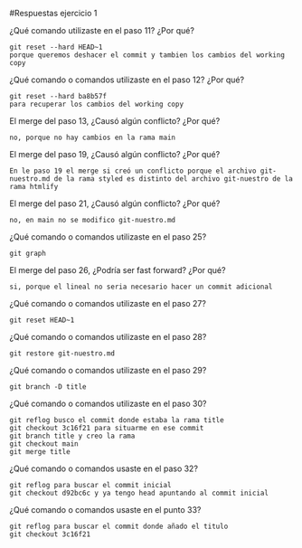 #Respuestas ejercicio 1

¿Qué comando utilizaste en el paso 11? ¿Por qué?

	git reset --hard HEAD~1
	porque queremos deshacer el commit y tambien los cambios del working copy

 ¿Qué comando o comandos utilizaste en el paso 12? ¿Por qué?
	
	git reset --hard ba8b57f
	para recuperar los cambios del working copy

 El merge del paso 13, ¿Causó algún conflicto? ¿Por qué?

	no, porque no hay cambios en la rama main

 El merge del paso 19, ¿Causó algún conflicto? ¿Por qué?
	
	En le paso 19 el merge si creó un conflicto porque el archivo git-nuestro.md de la rama styled es distinto del archivo git-nuestro de la rama htmlify 

 El merge del paso 21, ¿Causó algún conflicto? ¿Por qué?

	no, en main no se modifico git-nuestro.md

 ¿Qué comando o comandos utilizaste en el paso 25?

	git graph

 El merge del paso 26, ¿Podría ser fast forward? ¿Por qué?

	si, porque el lineal no seria necesario hacer un commit adicional

 ¿Qué comando o comandos utilizaste en el paso 27?

	git reset HEAD~1

 ¿Qué comando o comandos utilizaste en el paso 28?

	git restore git-nuestro.md

 ¿Qué comando o comandos utilizaste en el paso 29?

	git branch -D title

 ¿Qué comando o comandos utilizaste en el paso 30?

	git reflog busco el commit donde estaba la rama title
	git checkout 3c16f21 para situarme en ese commit
	git branch title y creo la rama
	git checkout main
	git merge title

 ¿Qué comando o comandos usaste en el paso 32?
	
	git reflog para buscar el commit inicial
	git checkout d92bc6c y ya tengo head apuntando al commit inicial

 ¿Qué comando o comandos usaste en el punto 33?

	git reflog para buscar el commit donde añado el titulo
	git checkout 3c16f21
